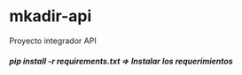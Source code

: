 # mkadir-api
Proyecto integrador API
##### pip install -r requirements.txt => Instalar los requerimientos
